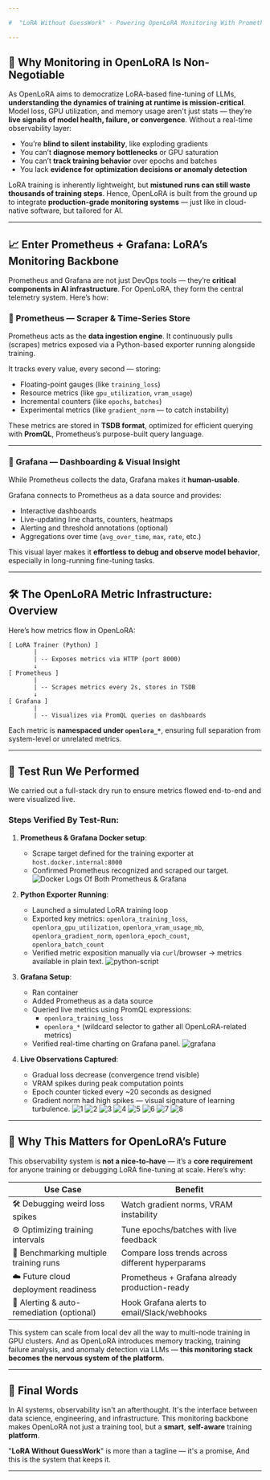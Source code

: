 ```yaml
---

#  "LoRA Without GuessWork" - Powering OpenLoRA Monitoring With Prometheus & Grafana

---
```


## 🧠 Why Monitoring in OpenLoRA Is Non-Negotiable

As OpenLoRA aims to democratize LoRA-based fine-tuning of LLMs, **understanding the dynamics of training at runtime is mission-critical**. Model loss, GPU utilization, and memory usage aren't just stats — they’re **live signals of model health, failure, or convergence**. Without a real-time observability layer:

- You’re **blind to silent instability**, like exploding gradients
- You can’t **diagnose memory bottlenecks** or GPU saturation
- You can’t **track training behavior** over epochs and batches
- You lack **evidence for optimization decisions or anomaly detection**

LoRA training is inherently lightweight, but **mistuned runs can still waste thousands of training steps**. Hence, OpenLoRA is built from the ground up to integrate **production-grade monitoring systems** — just like in cloud-native software, but tailored for AI.

---

## 📈 Enter Prometheus + Grafana: LoRA’s Monitoring Backbone

Prometheus and Grafana are not just DevOps tools — they’re **critical components in AI infrastructure**. For OpenLoRA, they form the central telemetry system. Here’s how:

### 🔹 Prometheus — Scraper & Time-Series Store

Prometheus acts as the **data ingestion engine**. It continuously pulls (scrapes) metrics exposed via a Python-based exporter running alongside training.

It tracks every value, every second — storing:
- Floating-point gauges (like `training_loss`)
- Resource metrics (like `gpu_utilization`, `vram_usage`)
- Incremental counters (like `epochs`, `batches`)
- Experimental metrics (like `gradient_norm` — to catch instability)

These metrics are stored in **TSDB format**, optimized for efficient querying with **PromQL**, Prometheus’s purpose-built query language.

---

### 🔸 Grafana — Dashboarding & Visual Insight

While Prometheus collects the data, Grafana makes it **human-usable**.

Grafana connects to Prometheus as a data source and provides:
- Interactive dashboards
- Live-updating line charts, counters, heatmaps
- Alerting and threshold annotations (optional)
- Aggregations over time (`avg_over_time`, `max`, `rate`, etc.)

This visual layer makes it **effortless to debug and observe model behavior**, especially in long-running fine-tuning tasks.

---

## 🛠️ The OpenLoRA Metric Infrastructure: Overview

Here’s how metrics flow in OpenLoRA:

```
[ LoRA Trainer (Python) ]
       |
       | -- Exposes metrics via HTTP (port 8000)
       ↓
[ Prometheus ]
       |
       | -- Scrapes metrics every 2s, stores in TSDB
       ↓
[ Grafana ]
       |
       | -- Visualizes via PromQL queries on dashboards
```

Each metric is **namespaced under `openlora_*`**, ensuring full separation from system-level or unrelated metrics.

---

## 🧪 Test Run We Performed

We carried out a full-stack dry run to ensure metrics flowed end-to-end and were visualized live.

### Steps Verified By Test-Run:

1. **Prometheus & Grafana Docker setup**:
   - Scrape target defined for the training exporter at `host.docker.internal:8000`
   - Confirmed Prometheus recognized and scraped our target.
![Docker Logs Of Both Prometheus & Grafana](https://github.com/user-attachments/assets/c6f022e9-42b2-473d-ab4a-9cc6e83d9cab)

2. **Python Exporter Running**:
   - Launched a simulated LoRA training loop
   - Exported key metrics: `openlora_training_loss`, `openlora_gpu_utilization`, `openlora_vram_usage_mb`, `openlora_gradient_norm`, `openlora_epoch_count`, `openlora_batch_count`
   - Verified metric exposition manually via `curl`/browser → metrics available in plain text.
![python-script](https://github.com/user-attachments/assets/0b3c495f-1283-4f9c-b8ff-7d740223934a)

3. **Grafana Setup**:
   - Ran container
   - Added Prometheus as a data source
   - Queried live metrics using PromQL expressions:
     - `openlora_training_loss`
     - `openlora_*` (wildcard selector to gather all OpenLoRA-related metrics)
   - Verified real-time charting on Grafana panel. 
![grafana](https://github.com/user-attachments/assets/a71f4f00-a36f-44d9-bc02-a5b2613310b0)

4. **Live Observations Captured**:
   - Gradual loss decrease (convergence trend visible)
   - VRAM spikes during peak computation points
   - Epoch counter ticked every ~20 seconds as designed
   - Gradient norm had high spikes — visual signature of learning turbulence.
![1](https://github.com/user-attachments/assets/d3b937e4-8ab6-4d5f-a855-74f8e365ac14)
![2](https://github.com/user-attachments/assets/88d37ee8-b5e3-4d77-94e9-a242ad3caf83)
![3](https://github.com/user-attachments/assets/c1e7a2eb-02c8-43ea-b78e-f79254a43a24)
![4](https://github.com/user-attachments/assets/7e43e13d-8bf6-46df-88a7-272d9518b458)
![5](https://github.com/user-attachments/assets/6d017b1a-41ba-4867-80a9-2812e61ab6b2)
![6](https://github.com/user-attachments/assets/9068e021-f75f-430b-a551-ae60c3dce7d2)
![7](https://github.com/user-attachments/assets/1f8e8291-1e5b-4f05-bf8c-0bea4d729cc0)
![8](https://github.com/user-attachments/assets/01ab6f40-e461-404a-ad60-20e0ccc834da)


---

## 🧩 Why This Matters for OpenLoRA’s Future

This observability system is **not a nice-to-have** — it’s a **core requirement** for anyone training or debugging LoRA fine-tuning at scale. Here’s why:

| Use Case                                 | Benefit                                                |
|------------------------------------------|---------------------------------------------------------|
| 🛠️ Debugging weird loss spikes           | Watch gradient norms, VRAM instability                  |
| ⚙️ Optimizing training intervals         | Tune epochs/batches with live feedback                 |
| 🧪 Benchmarking multiple training runs   | Compare loss trends across different hyperparams       |
| ☁️ Future cloud deployment readiness     | Prometheus + Grafana already production-ready          |
| 🚨 Alerting & auto-remediation (optional)| Hook Grafana alerts to email/Slack/webhooks            |

This system can scale from local dev all the way to multi-node training in GPU clusters. And as OpenLoRA introduces memory tracking, training failure analysis, and anomaly detection via LLMs — **this monitoring stack becomes the nervous system of the platform.**

---

## 📌 Final Words

In AI systems, observability isn't an afterthought. It's the interface between data science, engineering, and infrastructure. This monitoring backbone makes OpenLoRA not just a training tool, but a **smart**, **self-aware** training **platform**.

"**LoRA Without GuessWork**" is more than a tagline — it's a promise, And this is the system that keeps it.

---

